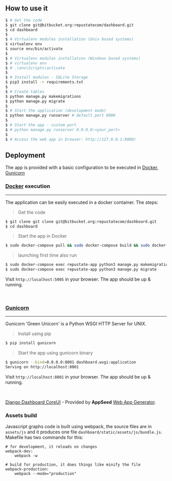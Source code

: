 ## How to use it

```bash
$ # Get the code
$ git clone git@bitbucket.org:repustatecom/dashboard.git
$ cd dashboard
$
$ # Virtualenv modules installation (Unix based systems)
$ virtualenv env
$ source env/bin/activate
$
$ # Virtualenv modules installation (Windows based systems)
$ # virtualenv env
$ # .\env\Scripts\activate
$
$ # Install modules - SQLite Storage
$ pip3 install -r requirements.txt
$
$ # Create tables
$ python manage.py makemigrations
$ python manage.py migrate
$
$ # Start the application (development mode)
$ python manage.py runserver # default port 8000
$
$ # Start the app - custom port
$ # python manage.py runserver 0.0.0.0:<your_port>
$
$ # Access the web app in browser: http://127.0.0.1:8000/
```

## Deployment

The app is provided with a basic configuration to be executed in [Docker](https://www.docker.com/), [Gunicorn](https://gunicorn.org/)

### [Docker](https://www.docker.com/) execution

---

The application can be easily executed in a docker container. The steps:

> Get the code

```bash
$ git clone git clone git@bitbucket.org:repustatecom/dashboard.git
$ cd dashboard
```

> Start the app in Docker

```bash
$ sudo docker-compose pull && sudo docker-compose build && sudo docker-compose up -d
```

> launching first time also run

```bash
$ sudo docker-compose exec repustate-app python3 manage.py makemigrations
$ sudo docker-compose exec repustate-app python3 manage.py migrate
```

Visit `http://localhost:5005` in your browser. The app should be up & running.

<br />

### [Gunicorn](https://gunicorn.org/)

---

Gunicorn 'Green Unicorn' is a Python WSGI HTTP Server for UNIX.

> Install using pip

```bash
$ pip install gunicorn
```

> Start the app using gunicorn binary

```bash
$ gunicorn --bind=0.0.0.0:8001 dashboard.wsgi:application
Serving on http://localhost:8001
```

Visit `http://localhost:8001` in your browser. The app should be up & running.

</br>

[Django Dashboard CoreUI](https://appseed.us/admin-dashboards/django-dashboard-coreui) - Provided by **AppSeed** [Web App Generator](https://appseed.us/app-generator).

### Assets build

Javascript graphs code is built using webpack, the source files are in `assets/js` and it produces one file `dashboard/static/assets/js/bundle.js`. Makefile has two commands for this:

```
# for development, it reloads on changes
webpack-dev:
	webpack -w

# build for production, it does things like minify the file
webpack-production:
	webpack --mode="production"
```